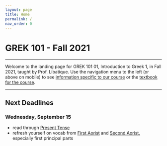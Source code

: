 ```yaml
---
layout: page
title: Home
permalink: /
nav_order: 0
---
```


# GREK 101 - Fall 2021

***

Welcome to the landing page for GREK 101 01, Introduction to Greek 1, in Fall 2021, taught by Prof. Libatique. Use the navigation menu to the left (or above on mobile) to see [information specific to our course](/course_info) or the [textbook for the course](/textbook).

***

## Next Deadlines

### Wednesday, September 15

* read through [Present Tense](https://introgreek.github.io/textbook/verbs/present)
* refresh yourself on vocab from [First Aorist](https://introgreek.github.io/textbook/verbs/first-aorist) and [Second Aorist](https://introgreek.github.io/textbook/verbs/second-aorist), especially first principal parts
